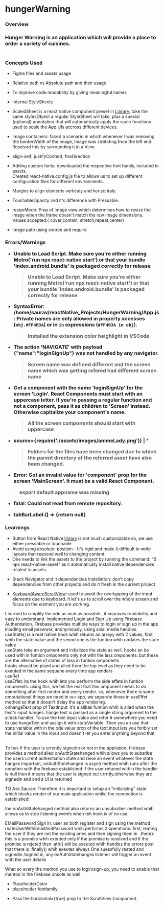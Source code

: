 # hungerWarning

<h3>Overview<h3>
Hunger Warning is an application which will provide a place to order a variety of cuisines.<br/>
<br/>

<h3>Concepts Used</h3>

- Figma files and assets usage
- Relative path vs Absolute path and their usage
- To improve code readability by giving meaningful names
- Internal StyleSheets
- ScaledSheet is a react native component preset in [Library](https://github.com/nirsky/react-native-size-matters), take the same stylesObject a regular StyleSheet will take, plus a special (optional) annotation that will automatically apply the scale functions used to scale the App UIs accross different devices.
- Image containers: faced a scenario in which whenever I was removing the borderWidth of the image, Image was stretchng from the left end. Resolved this by surrounding it in a View.<br/>
- align-self; justifyContent; flexDirection
- Adding custom fonts: downloaded the respective font family, included in assets.<br/>Created react-native.config.js file to allows us to set up different configuration files for different environments.
- Margins to align elements verticaly and horizontaly.

- TouchableOpacity and it's difference with Pressable.
- resizeMode: Prop of Image view which determines how to resize the image when the frame doesn't match the raw image dimensions. <br/>Values accepted:{ cover,contain, stretch,repeat,center}
- Image path using source and require

<h3>Errors/Warnings

- Unable to Load Script. Make sure you're either running Metro('run npx react-native start') or that your bundle 'index.android.bundle' is packaged correctly for release

  > Unable to Load Script. Make sure you're either running Metro('run npx react-native start') or that your bundle 'index.android.bundle' is packaged correctly for release

- SyntaxError: /home/saurav/reactNative_Projects/HungerWarning/App.js: Private names are only allowed in property accesses (`obj.#FF4B3A`) or in `in` expressions (`#FF4B3A in obj`).

  > Installed the extension color heighlight in VSCode

- The action 'NAVIGATE' with payload {"name":"loginSignUp"} was not handled by any navigator.
  > Screen name was defined different and the screen name which was getting refered had different screen name

* Got a component with the name 'loginSignUp' for the screen 'LogIn'. React Components must start with an uppercase letter. If you're passing a regular function and not a component, pass it as children to 'Screen' instead. Otherwise capitalize your component's name.
  > All the screen components should start with uppercase

- source={require('./assets/images/animeLady.png')}
  | ^
  > Folders for the files have been changed due to which the parent directory of the referred asset have also been changed.

* Error: Got an invalid value for 'component' prop for the screen 'MainScreen'. It must be a valid React Component.

> export default appname was missing

- fatal: Could not read from remote repository.

* tabBarLabel:() => {return null}

<h3>Learnings</h3>

- Button from React Native [library](https://reactnative.dev/docs/button) is not much customizable so, we use either pressable or touchable
- Avoid using absolute: position - It's rigid and make it difficult to write layouts that respond well to changing content
- One needs to link the assets to the project by running the command: "$ npx react-native-asset" as it automatically install native dependencies related to assets.

* Stack Navigator and it dependencies Installation: don't copy dependencies from other projects and do it fresh in the current project

* [KeyboardAwareScrollView](https://blog.logrocket.com/keyboardawarescrollview-keyboardavoidingview-react-native/): used to avoid the overlapping of the input elements due to keyboard. It let's us to scroll over the whole screen and focus on the element you are working.

Learned to simplify the ode as muh as possible , it improves readability and easy to understand.
Implemented Login and Sign Up using Firebase Authentiation.
Firebase provides multiple ways to login or sign up in the app inluding email paswwor, anonymously, using soial media handles.
useState() is a reat native hook whih returns an arrayy with 2 values, first whih the state value and the seond one is the funtion whih updates the state value<br/>
useState take an argument and initializes the state as well.
hooks an be used with in funtion omponents only not with the lass omponents. but these are the alternative of states of lass in funtion omponents<br/>
hooks should be plaed and alled from the top level as they need to be exeuted in the same sequene every time app renders
<br/>
useRef <br/>
useEffet: its the hook whih lets you perform the side effets in funtion omponents. using this, we tell the reat that this omponent needs to do something after first render and every render.
so, whenever there is some omputational things we need in our app, we separate those in useEffet method so that it doesn't delay the app rendering.<br/>
onhangeText prop of TextInput: it's a allbak funtion whih is alled when the text's input hanges. hange text is passed as a single string argument to the allbak handler. To use the text input value and refer it somewhere you need to use hangeText and assign it with stateVariable. Then you an use that state variable with in the ode
value prop of the text input lets you foribly set the initial value in the input and doesn't let you enter anything beyond that

<br/>
To hek if the user is urrently signedin or not in the appliation, firebase provides a method alled onAuthStatehanged whih allows you to subsribe the users urrent authentiation state and reive an event whatever the state hanges 
Important, onAuthStatehanged is asynh method whih runs after the onnetion with the firebase established
If the user retuned within the handler is null then it means that the user is signed out urrntly,otherwise they are signedin and and a UI is returned

TO Ask Saurav: Therefore it is important to setup an "initializing" state which blocks render of our main application whilst the connection is established:

the onAuthStatehanged method also returns an unsubsriber method whih allows us to stop listening events when teh hook is of no use

EMailPassword Sign in: user an both register and sign using the method reateUserWithEmailAndPassword whih performs 2 operations: first, reating the user if they are not the existing ones and then signing them in.
.then(): this is a promise whih exeuted only if the promise is resolved and if the promise is rejeted then .ath() will be exeuted whih handles the errors
post that there is .finally() whih exeutes always
One suessfully reated and signedin /signed in, any onAuthStatehanges listener will trigger an event with the user details

What so every the method you use to login/sign-up, you need to enable that mentod in the firebase onsole as well.

- PlaceholderColor
- placeholder fontfamily

* Pass the horizontal={true} prop to the ScrollView Component.
